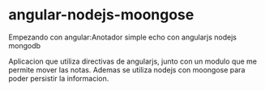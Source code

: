 angular-nodejs-moongose
=======================

Empezando con angular:Anotador simple echo con angularjs nodejs mongodb 

Aplicacion que utiliza directivas de angularjs, junto con un modulo que me permite mover las notas.
Ademas se utiliza nodejs con moongose para poder persistir la informacion.
